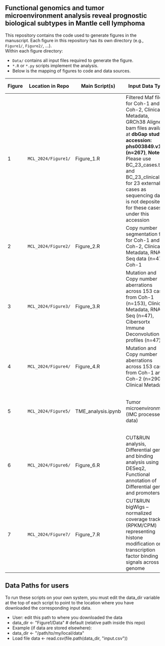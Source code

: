 ## Functional genomics and tumor microenvironment analysis reveal prognostic biological subtypes in Mantle cell lymphoma

This repository contains the code used to generate figures in the manuscript. Each figure in this repository has its own directory (e.g., `Figure1/`, `Figure2/`, …).  
Within each figure directory:  
- `Data/` contains all input files required to generate the figure.  
- `*.R` or `*.py` scripts implement the analysis.  
- Below is the mapping of figures to code and data sources.

| Figure | Location in Repo | Main Script(s) | Input Data Type | Output Data Type |
|--------|-----------------|----------------|------------|--------|
| 1 | `MCL_2024/Figure1/` | Figure_1.R | Filtered Maf files for Coh-1 and Coh-2, Clinical Metadata, GRCh38 Aligned bam files available at **dbGap study accession: phs003849.v1.p1 (n=267)**, **Note:** Please use BC_23_cases.txt and BC_23_clinical.tsv for 23 external cases as sequencing data is not deposited for these cases under this accession| Fig_1a.pdf, Fig_1b.pdf, Fig_1c.pdf
| 2 | `MCL_2024/Figure2/` | Figure_2.R | Copy number segmentation files for Coh-1 and Coh-2, Clinical Metadata, RNA-Seq data (n=47) Coh-1 | Fig_2a.pdf, Fig_2b.pdf, Fig_2c.pdf, Fig_2d.pdf, Fig_2e.pdf, Fig_2f.pdf, Fig_2g.pdf|
| 3 | `MCL_2024/Figure3/` | Figure_3.R | Mutation and Copy number aberrations across 153 cases from Coh-1 (n=153), Clinical Metadata, RNA-Seq (n=47), Cibersortx Immune Deconvolution profiles (n=47) | Fig_3a.pdf, Fig_3b.pdf, Fig_3c.pdf, Fig_3d.pdf |
| 4 | `MCL_2024/Figure4/` | Figure_4.R | Mutation and Copy number aberrations across 153 cases from Coh-1 and Coh-2 (n=290), Clinical Metadata | Fig_4a.pdf, Fig_4b.pdf, Fig_4c.pdf|
| 5 | `MCL_2024/Figure5/` | TME_analysis.ipynb | Tumor microenvironment (IMC processed data) | Fig_5a.pdf, Fig_5b.pdf, Fig_5c.pdf, Fig_5d.pdf, Fig_5e.pdf, Fig_5f.pdf, Fig_5g.pdf|
| 6 | `MCL_2024/Figure6/` | Figure_6.R | CUT&RUN analysis, Differential gene and binding analysis using DESeq2, Functional annotation of Differential genes and promoters | Fig_6b.pdf, Fig_6c.pdf, Fig_6d.pdf, Fig_6e.pdf, Fig_6f.pdf, Fig_6g.pdf |
| 7 | `MCL_2024/Figure7/` | Figure_7.R | CUT&RUN bigWigs – normalized coverage tracks (RPKM/CPM) representing histone modification or transcription factor binding signals across the genome | Fig_7b.pdf|



## Data Paths for users
To run these scripts on your own system, you must edit the data_dir variable at the top of each script to point to the location where you have downloaded the corresponding input data.
- User: edit this path to where you downloaded the data
- data_dir <- "Figure1/Data"   # default (relative path inside this repo)
- Example (if data are stored elsewhere):
- data_dir <- "/path/to/my/local/data"
- Load file
data <- read.csv(file.path(data_dir, "input.csv"))
